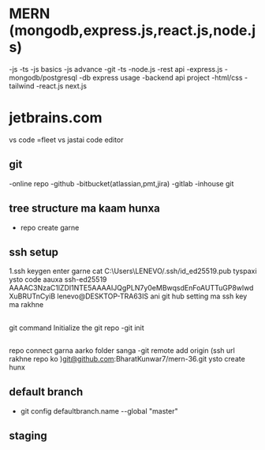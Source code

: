 # MERN (mongodb,express.js,react.js,node.js)
-js
-ts
-js basics
-js advance
-git
-ts
-node.js
-rest api
-express.js
-mongodb/postgresql
-db express usage
-backend api project
-html/css
-tailwind
-react.js
next.js
# jetbrains.com
vs code =fleet vs jastai code editor
## git
-online repo
-github
-bitbucket(atlassian,pmt,jira)
-gitlab
-inhouse git
## tree structure ma kaam hunxa
* repo create garne
## ssh setup
1.ssh keygen enter garne 
cat  C:\Users\LENEVO/.ssh/id_ed25519.pub
tyspaxi ysto code aauxa 
ssh-ed25519 AAAAC3NzaC1lZDI1NTE5AAAAIJQgPLN7y0eMBwqsdEnFoAUTTuGP8wlwdXuBRUTnCyiB lenevo@DESKTOP-TRA63IS
ani git hub setting ma ssh key ma rakhne
## 
git command
 Initialize the git repo
 -git init
 ##
 repo connect garna aarko folder sanga
 -git remote add origin (ssh url rakhne repo ko )git@github.com:BharatKunwar7/mern-36.git ysto create hunx
 ## default branch
 - git config defaultbranch.name --global "master"
 ## staging 











